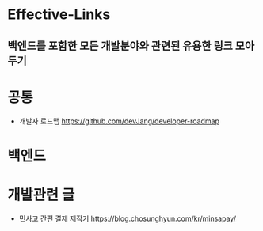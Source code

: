 # Effective-Links
## 백엔드를 포함한 모든 개발분야와 관련된 유용한 링크 모아두기

# 공통
- 개발자 로드맵 https://github.com/devJang/developer-roadmap

# 백엔드 

# 개발관련 글
- 민사고 간편 결제 제작기 https://blog.chosunghyun.com/kr/minsapay/

